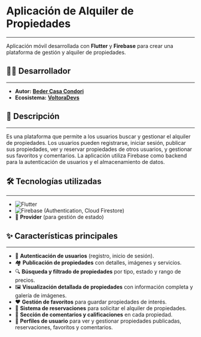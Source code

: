 # Aplicación de Alquiler de Propiedades

---

Aplicación móvil desarrollada con **Flutter** y **Firebase** para crear una plataforma de gestión y alquiler de propiedades.

## 👨‍💻 Desarrollador

---

-   **Autor:** **[Beder Casa Condori](https://www.linkedin.com/in/beder-danilo-casa-condori-85520217b/)**
-   **Ecosistema:** **[VoltoraDevs](https://voltoradevs.tech)**

## 📝 Descripción

---

Es una plataforma que permite a los usuarios buscar y gestionar el alquiler de propiedades. Los usuarios pueden registrarse, iniciar sesión, publicar sus propiedades, ver y reservar propiedades de otros usuarios, y gestionar sus favoritos y comentarios. La aplicación utiliza Firebase como backend para la autenticación de usuarios y el almacenamiento de datos.

## 🛠️ Tecnologías utilizadas

---

-   ![Flutter](https://img.shields.io/badge/Flutter-02569B?style=for-the-badge&logo=flutter&logoColor=white)
-   ![Firebase](https://img.shields.io/badge/Firebase-FFCA28?style=for-the-badge&logo=firebase&logoColor=black) (Authentication, Cloud Firestore)
-   🧩 **Provider** (para gestión de estado)

## ✨ Características principales

---

-   🔑 **Autenticación de usuarios** (registro, inicio de sesión).
-   🏘️ **Publicación de propiedades** con detalles, imágenes y servicios.
-   🔍 **Búsqueda y filtrado de propiedades** por tipo, estado y rango de precios.
-   🖼️ **Visualización detallada de propiedades** con información completa y galería de imágenes.
-   ❤️ **Gestión de favoritos** para guardar propiedades de interés.
-   📅 **Sistema de reservaciones** para solicitar el alquiler de propiedades.
-   💬 **Sección de comentarios y calificaciones** en cada propiedad.
-   👤 **Perfiles de usuario** para ver y gestionar propiedades publicadas, reservaciones, favoritos y comentarios.